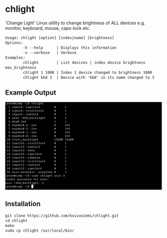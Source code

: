 # chlight
'Change Light' Linux utility to change brightness of ALL devices e.g. monitor, keyboard, mouse, caps-lock etc.

```
Usage: chlight [option] [index|name] [brightness]
Options:
        -h --help      | Displays this information
        -v --verbose   | Verbose
Examples:
        chlight        | List devices | index device brightness max_brightness
        chlight 1 1000 | Index 1 device changed to brightness 1000
        chlight kbd 3  | Device with 'kbd' in its name changed to 3
```
## Example Output
![Example](usage_example.png)
## Installation

```
git clone https://github.com/koivuniemi/chlight.git
cd chlight
make
sudo cp chlight /usr/local/bin/
```
